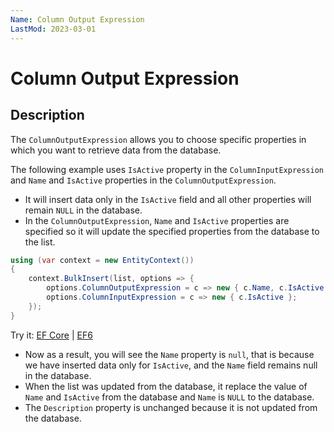 ```yaml
---
Name: Column Output Expression
LastMod: 2023-03-01
---
```


# Column Output Expression

## Description

The `ColumnOutputExpression` allows you to choose specific properties in which you want to retrieve data from the database.

The following example uses `IsActive` property in the `ColumnInputExpression` and `Name` and `IsActive` properties in the `ColumnOutputExpression`. 

 - It will insert data only in the `IsActive` field and all other properties will remain `NULL` in the database.
 - In the `ColumnOutputExpression`, `Name` and `IsActive` properties are specified so it will update the specified properties from the database to the list.

```csharp
using (var context = new EntityContext())
{
    context.BulkInsert(list, options => {
        options.ColumnOutputExpression = c => new { c.Name, c.IsActive };
        options.ColumnInputExpression = c => new { c.IsActive };
    });
} 
```

Try it: [EF Core](https://dotnetfiddle.net/m2GVIU) | [EF6](https://dotnetfiddle.net/se3Vjk)

 - Now as a result, you will see the `Name` property is `null`, that is because we have inserted data only for `IsActive`, and the `Name` field remains null in the database.
 - When the list was updated from the database, it replace the value of `Name` and `IsActive` from the database and `Name` is `NULL` to the database.
 - The `Description` property is unchanged because it is not updated from the database.

